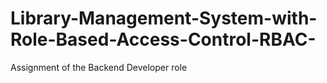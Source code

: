 # Library-Management-System-with-Role-Based-Access-Control-RBAC-
Assignment of the Backend Developer role
